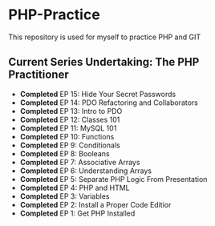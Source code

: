 # PHP-Practice
<p>
	This repository is used for myself to practice PHP and GIT
</p>

<h2>
	Current Series Undertaking: The PHP Practitioner
</h2>

<ul>
	<li><B>Completed</B> EP 15: Hide Your Secret Passwords</li>
	<li><B>Completed</B> EP 14: PDO Refactoring and Collaborators</li>
	<li><B>Completed</B> EP 13: Intro to PDO</li>
	<li><B>Completed</B> EP 12: Classes 101</li>
	<li><B>Completed</B> EP 11: MySQL 101</li>
	<li><B>Completed</B> EP 10: Functions</li>
	<li><B>Completed</B> EP 9: Conditionals</li>
	<li><B>Completed</B> EP 8: Booleans</li>
	<li><B>Completed</B> EP 7: Associative Arrays</li>
	<li><B>Completed</B> EP 6: Understanding Arrays</li>
	<li><B>Completed</B> EP 5: Separate PHP Logic From Presentation</li>
	<li><B>Completed</B> EP 4: PHP and HTML</li>
	<li><B>Completed</B> EP 3: Variables</li>
	<li><B>Completed</B> EP 2: Install a Proper Code Editior</li>
	<li><B>Completed</B> EP 1: Get PHP Installed</li>
</ul>